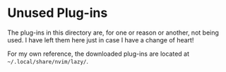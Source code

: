 # Unused Plug-ins

The plug-ins in this directory are, for one or reason or another, not being used. I have left them here just in case I
have a change of heart!

For my own reference, the downloaded plug-ins are located at `~/.local/share/nvim/lazy/`. 
